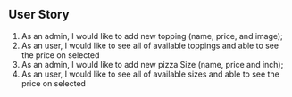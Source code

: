 ## User Story

1. As an admin, I would like to add new topping (name, price, and image);
2. As an user, I would like to see all of available toppings and able to see the price on selected
3. As an admin, I would like to add new pizza Size (name, price and inch);
4. As an user, I would like to see all of available sizes and able to see the price on selected 